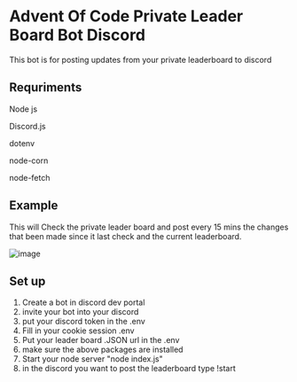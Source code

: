 # Advent Of Code Private Leader Board Bot Discord 
This bot is for posting updates from your private leaderboard to discord

## Requriments
Node js 

Discord.js 

dotenv

node-corn

node-fetch

## Example
This will Check the private leader board and post every 15 mins the changes that been made since it last check and the current leaderboard.


![image](https://user-images.githubusercontent.com/72324766/205526423-8393e083-ec87-4825-b8df-9b628b30418e.png)

## Set up
1. Create a bot in discord dev portal
2. invite your bot into your discord
3. put your discord token in the .env
4. Fill in your cookie session .env
5. Put your leader board .JSON url in the .env
6. make sure the above packages are installed
7. Start your node server "node index.js"
8. in the discord you want to post the leaderboard type !start
